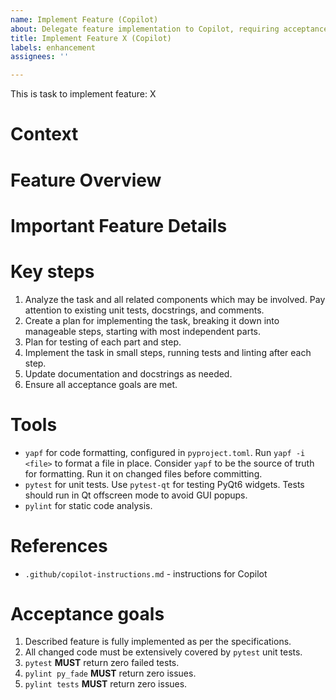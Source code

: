 ```yaml
---
name: Implement Feature (Copilot)
about: Delegate feature implementation to Copilot, requiring acceptance tests to pass.
title: Implement Feature X (Copilot)
labels: enhancement
assignees: ''

---
```


This is task to implement feature: X

# Context

# Feature Overview

# Important Feature Details

# Key steps
1. Analyze the task and all related components which may be involved. Pay attention to existing unit tests, docstrings, and comments.
2. Create a plan for implementing the task, breaking it down into manageable steps, starting with most independent parts.
3. Plan for testing of each part and step.
4. Implement the task in small steps, running tests and linting after each step.
5. Update documentation and docstrings as needed.
6. Ensure all acceptance goals are met.

# Tools
- `yapf` for code formatting, configured in `pyproject.toml`. Run `yapf -i <file>` to format a file in place. Consider `yapf` to be the source of truth for formatting. Run it on changed files before committing.
- `pytest` for unit tests. Use `pytest-qt` for testing PyQt6 widgets. Tests should run in Qt offscreen mode to avoid GUI popups.
- `pylint` for static code analysis.

# References
- `.github/copilot-instructions.md` - instructions for Copilot

# Acceptance goals
1. Described feature is fully implemented as per the specifications.
2. All changed code must be extensively covered by `pytest` unit tests.
3. `pytest` **MUST** return zero failed tests.
4. `pylint py_fade` **MUST** return zero issues.
5. `pylint tests` **MUST** return zero issues.